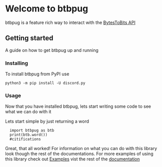 # Welcome to btbpug

btbpug is a feature rich way to interact with the [BytesToBits API](https://api.bytestobits.dev/)

## Getting started

A guide on how to get btbpug up and running

### Installing


To install btbpug from PyPI use

`python3 -m pip install -U discord.py`


### Usage


Now that you have installed btbpug, lets start writing some code to see what we can do with it

Lets start simple by just returning a word

```
  import btbpug as btb
  print(btb.word())
  #citifications
```

Great, that all worked! For information on what you can do with this library look though the rest of the documentations. For more examples of using this library check out [Examples](https://github.com/Pug234/btb.py/tree/main/examples) vist the rest of the [documentation](https://github.com/Pug234/btb.py/blob/main/docs/documentaion.md)
